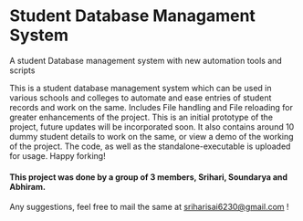 # Student Database Managament System
A student Database management system with new automation tools and scripts

This is a student database management system which can be used in various schools and colleges to automate and ease entries of student records and work on the same. Includes File handling and File reloading for greater enhancements of the project. This is an initial prototype of the project, future updates will be incorporated soon.
It also contains around 10 dummy student details to work on the same, or view a demo of the working of the project. The code, as well as the standalone-executable is uploaded for usage. Happy forking!  

#### This project was done by a group of 3 members, Srihari, Soundarya and Abhiram.  

Any suggestions, feel free to mail the same at [sriharisai6230@gmail.com](mailto:sriharisai6230@gmail.com) !
